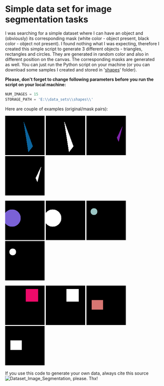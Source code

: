 # Simple data set for image segmentation tasks

I was searching for a simple dataset where I can have an object and (obviously) its corresponding mask (white color - object present, black color - object not present). I found nothing what I was expecting, therefore I created this simple script to generate 3 different objects - triangles, rectangles and circles. They are generated in random color and also in different position on the canvas. The corresponding masks are generated as well. You can just run the Python script on your machine (or you can download some samples I created and stored in '[shapes](shapes)' folder). 

**Please, don't forget to change following parameters before you run the script on your local machine:**

```python
NUM_IMAGES = 15
STORAGE_PATH = 'E:\\data_sets\\shapes\\'
```
Here are couple of examples (original/mask pairs):

![triangle_original1](shapes/images/triangle/triangle_image_0.png) ![triangle_mask1](shapes/masks/triangle/triangle_mask_0.png)
![triangle_original2](shapes/images/triangle/triangle_image_1.png) ![triangle_mask2](shapes/masks/triangle/triangle_mask_1.png)

![circle_original1](shapes/images/circle/circle_image_0.png) ![circle_mask1](shapes/masks/circle/circle_mask_0.png)
![circle_original2](shapes/images/circle/circle_image_1.png) ![circle_mask2](shapes/masks/circle/circle_mask_1.png)

![rectangle_original1](shapes/images/rectangle/rectangle_image_0.png) ![rectangle_mask1](shapes/masks/rectangle/rectangle_mask_0.png)
![rectangle_original2](shapes/images/rectangle/rectangle_image_1.png) ![rectangle_mask2](shapes/masks/rectangle/rectangle_mask_1.png)

If you use this code to generate your own data, always cite this source ![Dataset_Image_Segmentation](https://github.com/zbj3ji/Dataset_Image_Segmentation), please. Thx!
